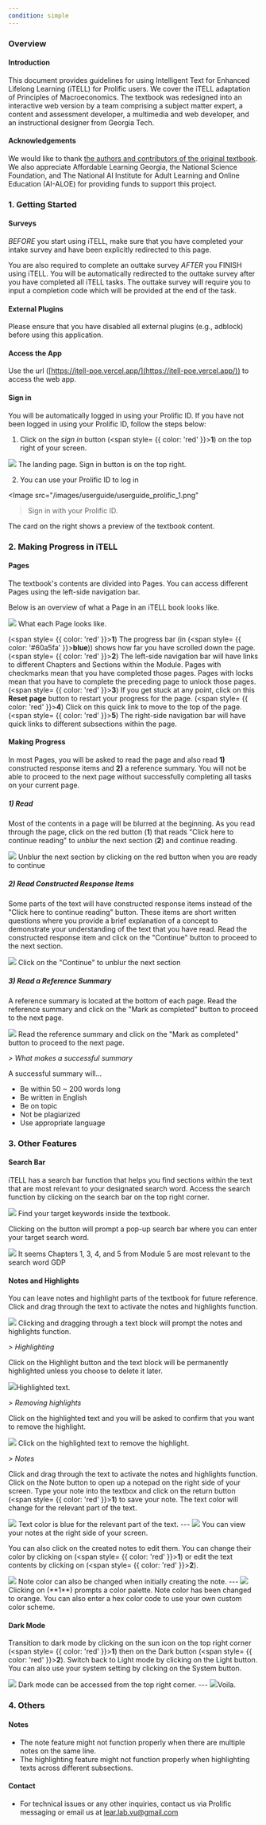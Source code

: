 ```yaml
---
condition: simple
---
```


### Overview

#### Introduction

This document provides guidelines for using Intelligent Text for Enhanced Lifelong Learning (iTELL) for Prolific users. We cover the iTELL adaptation of Principles of Macroeconomics. The textbook was redesigned into an interactive web version by a team comprising a subject matter expert, a content and assessment developer, a multimedia and web developer, and an instructional designer from Georgia Tech.

#### Acknowledgements

We would like to thank [the authors and contributors of the original textbook](https://openstax.org/books/principles-macroeconomics-2e/pages/preface). We also appreciate Affordable Learning Georgia, the National Science Foundation, and The National AI Institute for Adult Learning and Online Education (AI-ALOE) for providing funds to support this project.

### 1. Getting Started

#### Surveys

_BEFORE_ you start using iTELL, make sure that you have completed your intake survey and have been explicitly redirected to this page.

You are also required to complete an outtake survey _AFTER_ you FINISH using iTELL. You will be automatically redirected to the outtake survey after you have completed all iTELL tasks. The outtake survey will require you to input a completion code which will be provided at the end of the task.

#### External Plugins

Please ensure that you have disabled all external plugins (e.g., adblock) before using this application.

#### Access the App

Use the url ([https://itell-poe.vercel.app/](https://itell-poe.vercel.app/)) to access the web app.

#### Sign in

You will be automatically logged in using your Prolific ID. If you have not been logged in using your Prolific ID, follow the steps below:

1. Click on the _sign in_ button (<span style= {{ color: 'red' }}>**1**</span>) on the top right of your screen.

<Image src="/images/userguide/userguide1.png">
  The landing page. Sign in button is on the top right.
</Image>

2. You can use your Prolific ID to log in

<Image
src="/images/userguide/userguide_prolific_1.png"

> Sign in with your Prolific ID.

The card on the right shows a preview of the textbook content.

</Image>

### 2. Making Progress in iTELL

#### Pages

The textbook's contents are divided into Pages. You can access different Pages using the left-side navigation bar.

Below is an overview of what a Page in an iTELL book looks like.

<Image src="/images/userguide/userguide_prolific_2_simple.png">
  What each Page looks like.
</Image>

(<span style= {{ color: 'red' }}>**1**</span>) The progress bar (in (<span style= {{ color: '#60a5fa' }}>**blue**</span>)) shows how far you have scrolled down the page.
(<span style= {{ color: 'red' }}>**2**</span>) The left-side navigation bar will have links to different Chapters and Sections within the Module. Pages with checkmarks mean that you have completed those pages. Pages with locks mean that you have to complete the preceding page to unlock those pages.
(<span style= {{ color: 'red' }}>**3**</span>) If you get stuck at any point, click on this **Reset page** button to restart your progress for the page.
(<span style= {{ color: 'red' }}>**4**</span>) Click on this quick link to move to the top of the page.
(<span style= {{ color: 'red' }}>**5**</span>) The right-side navigation bar will have quick links to different subsections within the page.

#### Making Progress

In most Pages, you will be asked to read the page and also read **1)** constructed response items and **2)** a reference summary. You will not be able to proceed to the next page without successfully completing all tasks on your current page.

##### 1) Read

Most of the contents in a page will be blurred at the beginning. As you read through the page, click on the red button (**1**) that reads "Click here to continue reading" to _unblur_ the next section (**2**) and continue reading.

<Image src="/images/userguide/userguide_read.png">
  Unblur the next section by clicking on the red button when you are ready to continue
</Image>

##### 2) Read Constructed Response Items

Some parts of the text will have constructed response items instead of the "Click here to continue reading" button. These items are short written questions where you provide a brief explanation of a concept to demonstrate your understanding of the text that you have read. Read the constructed response item and click on the "Continue" button to proceed to the next section.

<Image src="/images/userguide/userguide_prolific_3_reread.png">
  Click on the "Continue" to unblur the next section
</Image>

##### 3) Read a Reference Summary

A reference summary is located at the bottom of each page. Read the reference summary and click on the "Mark as completed" button to proceed to the next page.

<Image src="/images/userguide/userguide_summary_simple.png">
  Read the reference summary and click on the "Mark as completed" button to proceed to the next page.
</Image>

_> What makes a successful summary_

A successful summary will…

- Be within 50 ~ 200 words long
- Be written in English
- Be on topic
- Not be plagiarized
- Use appropriate language

### 3. Other Features

#### Search Bar

iTELL has a search bar function that helps you find sections within the text that are most relevant to your designated search word.
Access the search function by clicking on the search bar on the top right corner.

<Image src="/images/userguide/userguide13.png">
  Find your target keywords inside the textbook.
</Image>

Clicking on the button will prompt a pop-up search bar where you can enter your target search word.

<Image src="/images/userguide/userguide14.png">
  It seems Chapters 1, 3, 4, and 5 from Module 5 are most relevant to the search
  word GDP
</Image>

#### Notes and Highlights

You can leave notes and highlight parts of the textbook for future reference. Click and drag through the text to activate the notes and highlights function.

<Image src="/images/userguide/userguide15.png">
  Clicking and dragging through a text block will prompt the notes and
  highlights function.
</Image>

_> Highlighting_

Click on the Highlight button and the text block will be permanently highlighted unless you choose to delete it later.

<Image src="/images/userguide/userguide16.png">Highlighted text.</Image>

_> Removing highlights_

Click on the highlighted text and you will be asked to confirm that you want to remove the highlight.

<Image src="/images/userguide/userguide17.png">
  Click on the highlighted text to remove the highlight.
</Image>

_> Notes_

Click and drag through the text to activate the notes and highlights function. Click on the Note button to open up a notepad on the right side of your screen. Type your note into the textbox and click on the return button (<span style= {{ color: 'red' }}>**1**</span>) to save your note. The text color will change for the relevant part of the text.

<Image src="/images/userguide/userguide18.png">
  Text color is blue for the relevant part of the text.
</Image>
---
<Image src="/images/userguide/userguide19.png">
  You can view your notes at the right side of your screen.
</Image>

You can also click on the created notes to edit them. You can change their color by clicking on (<span style= {{ color: 'red' }}>**1**</span>) or edit the text contents by clicking on (<span style= {{ color: 'red' }}>**2**</span>).

<Image src="/images/userguide/userguide20.png">
  Note color can also be changed when initially creating the note.
</Image>
---
<Image src="/images/userguide/userguide21.png">
  Clicking on (**1**) prompts a color palette. Note color has been changed to
  orange. You can also enter a hex color code to use your own custom color
  scheme.
</Image>

#### Dark Mode

Transition to dark mode by clicking on the sun icon on the top right corner (<span style= {{ color: 'red' }}>**1**</span>) then on the Dark button (<span style= {{ color: 'red' }}>**2**</span>). Switch back to Light mode by clicking on the Light button. You can also use your system setting by clicking on the System button.

<Image src="/images/userguide/userguide22.png">
  Dark mode can be accessed from the top right corner.
</Image>
---
<Image src="/images/userguide/userguide23.png">Voila.</Image>

### 4. Others

#### Notes

- The note feature might not function properly when there are multiple notes on the same line.
- The highlighting feature might not function properly when highlighting texts across different subsections.

#### Contact

- For technical issues or any other inquiries, contact us via Prolific messaging or email us at lear.lab.vu@gmail.com
